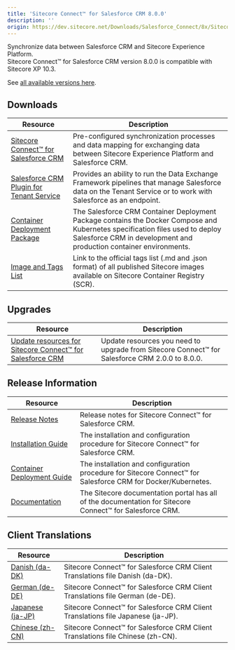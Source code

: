 ```yaml
---
title: 'Sitecore Connect™ for Salesforce CRM 8.0.0'
description: ''
origin: https://dev.sitecore.net/Downloads/Salesforce_Connect/8x/Sitecore_Connect_for_Salesforce_CRM_800
---
```


Synchronize data between Salesforce CRM and Sitecore Experience Platform.\
Sitecore Connect™ for Salesforce CRM version 8.0.0 is compatible with Sitecore XP 10.3.

See [all available versions here](/downloads/Salesforce_Connect).

## Downloads

| Resource                                                                                                                                                                                                                                                                                    | Description                                                                                                                                                                                        |
| ------------------------------------------------------------------------------------------------------------------------------------------------------------------------------------------------------------------------------------------------------------------------------------------- | -------------------------------------------------------------------------------------------------------------------------------------------------------------------------------------------------- |
| [Sitecore Connect™ for Salesforce CRM](https://scdp.blob.core.windows.net/downloads/Salesforce%20Connect/8x/Sitecore%20Connect%20for%20Salesforce%20CRM%20800/Secure/Sitecore%20Connect%20for%20Salesforce%20CRM%208.0.1498%20rev.%2001498.zip)                                            | Pre-configured synchronization processes and data mapping for exchanging data between Sitecore Experience Platform and Salesforce CRM.                                                             |
| [Salesforce CRM Plugin for Tenant Service](https://scdp.blob.core.windows.net/downloads/Salesforce%20Connect/8x/Sitecore%20Connect%20for%20Salesforce%20CRM%20800/Secure/Sitecore%20Connect%20for%20Salesforce%20CRM%20Plugin%20for%20Tenant%20Service%208.0.1498%20rev.%2001498.scwdp.zip) | Provides an ability to run the Data Exchange Framework pipelines that manage Salesforce data on the Tenant Service or to work with Salesforce as an endpoint.                                      |
| [Container Deployment Package](https://github.com/Sitecore/container-deployment/releases/tag/sfcrm%2F8.0.1498.01498.363)                                                                                                                                                                    | The Salesforce CRM Container Deployment Package contains the Docker Compose and Kubernetes specification files used to deploy Salesforce CRM in development and production container environments. |
| [Image and Tags List](https://github.com/Sitecore/docker-images/tree/master/tags)                                                                                                                                                                                                           | Link to the official tags list (.md and .json format) of all published Sitecore images available on Sitecore Container Registry (SCR).                                                             |

## Upgrades

| Resource                                                                                                                              | Description                                                                                     |
| ------------------------------------------------------------------------------------------------------------------------------------- | ----------------------------------------------------------------------------------------------- |
| [Update resources for Sitecore Connect™ for Salesforce CRM](/downloads/Resource_files_for_Modules/1x/Resource_files_for_Modules_100) | Update resources you need to upgrade from Sitecore Connect™ for Salesforce CRM 2.0.0 to 8.0.0. |

## Release Information

| Resource                                                                                                                                                                                         | Description                                                                                                   |
| ------------------------------------------------------------------------------------------------------------------------------------------------------------------------------------------------ | ------------------------------------------------------------------------------------------------------------- |
| [Release Notes](/downloads/Salesforce_Connect/8x/Sitecore_Connect_for_Salesforce_CRM_800/Release_Notes)                                                                                          | Release notes for Sitecore Connect™ for Salesforce CRM.                                                      |
| [Installation Guide](https://doc.sitecore.com/xp/en/developers/salesforce-connect/80/sitecore-connect-for-salesforce-crm/install-sitecore-connect-for-salesforce-crm-on-prem.html)               | The installation and configuration procedure for Sitecore Connect™ for Salesforce CRM.                       |
| [Container Deployment Guide](https://doc.sitecore.com/xp/en/developers/salesforce-connect/80/sitecore-connect-for-salesforce-crm/install-sitecore-connect-for-salesforce-crm-on-containers.html) | The installation and configuration procedure for Sitecore Connect™ for Salesforce CRM for Docker/Kubernetes. |
| [Documentation](https://doc.sitecore.com/developers/salesforce-connect/80/sitecore-connect-for-salesforce-crm/en/sitecore-connect-for-salesforce-crm-configuration-guide.html)                   | The Sitecore documentation portal has all of the documentation for Sitecore Connect™ for Salesforce CRM.     |

## Client Translations

| Resource                                                                                                                                                                                                                                | Description                                                                      |
| --------------------------------------------------------------------------------------------------------------------------------------------------------------------------------------------------------------------------------------- | -------------------------------------------------------------------------------- |
| [Danish (da-DK)](<https://scdp.blob.core.windows.net/downloads/Salesforce%20Connect/8x/Sitecore%20Connect%20for%20Salesforce%20CRM%20800/Secure/Sitecore%20Connect%20for%20Salesforce%20CRM%208.0.1498%20rev.%2001498%20(da-DK).zip>)   | Sitecore Connect™ for Salesforce CRM Client Translations file Danish (da-DK).   |
| [German (de-DE)](<https://scdp.blob.core.windows.net/downloads/Salesforce%20Connect/8x/Sitecore%20Connect%20for%20Salesforce%20CRM%20800/Secure/Sitecore%20Connect%20for%20Salesforce%20CRM%208.0.1498%20rev.%2001498%20(de-DE).zip>)   | Sitecore Connect™ for Salesforce CRM Client Translations file German (de-DE).   |
| [Japanese (ja-JP)](<https://scdp.blob.core.windows.net/downloads/Salesforce%20Connect/8x/Sitecore%20Connect%20for%20Salesforce%20CRM%20800/Secure/Sitecore%20Connect%20for%20Salesforce%20CRM%208.0.1498%20rev.%2001498%20(ja-JP).zip>) | Sitecore Connect™ for Salesforce CRM Client Translations file Japanese (ja-JP). |
| [Chinese (zh-CN)](<https://scdp.blob.core.windows.net/downloads/Salesforce%20Connect/8x/Sitecore%20Connect%20for%20Salesforce%20CRM%20800/Secure/Sitecore%20Connect%20for%20Salesforce%20CRM%208.0.1498%20rev.%2001498%20(zh-CN).zip>)  | Sitecore Connect™ for Salesforce CRM Client Translations file Chinese (zh-CN).  |
